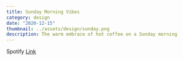 ```yaml
---
title: Sunday Morning Vibes
category: design
date: "2020-12-15"
thumbnail: ../assets/design/sunday.png
description: The warm embrace of hot coffee on a Sunday morning
---
```


Spotify <a href = "https://open.spotify.com/playlist/4TwNCKNNIrinZLdkPsZDxf?si=d0e8592a7ae4423f" target="_blank" class = "err">Link</a>
